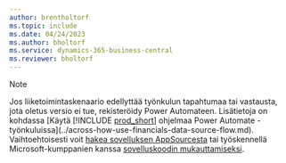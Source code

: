 ```yaml
---
author: brentholtorf
ms.topic: include
ms.date: 04/24/2023
ms.author: bholtorf
ms.service: dynamics-365-business-central
ms.reviewer: bholtorf
---
```


> [!NOTE]
> Jos liiketoimintaskenaario edellyttää työnkulun tapahtumaa tai vastausta, jota oletus versio ei tue, rekisteröidy Power Automateen. Lisätietoja on kohdassa [Käytä [!INCLUDE [prod_short](prod_short.md)] ohjelmaa Power Automate -työnkuluissa](../across-how-use-financials-data-source-flow.md). Vaihtoehtoisesti voit [hakea sovelluksen AppSourcesta](https://go.microsoft.com/fwlink/?linkid=2081646) tai työskennellä Microsoft-kumppanien kanssa [sovelluskoodin mukauttamiseksi](/dynamics365/business-central/dev-itpro/developer/devenv-walkthrough-workflow-events-responses).
